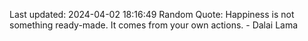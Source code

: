 Last updated: 2024-04-02 18:16:49
Random Quote: Happiness is not something ready-made. It comes from your own actions. - Dalai Lama